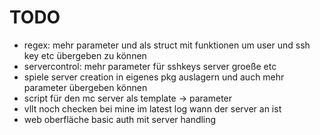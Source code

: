 # TODO
- regex: mehr parameter und als struct mit funktionen um user und ssh key etc übergeben zu können
- servercontrol: mehr parameter für sshkeys server groeße etc
- spiele server creation in eigenes pkg auslagern und auch mehr parameter übergeben können
- script für den mc server als template -> parameter
- vllt noch checken bei mine im latest log wann der server an ist
- web oberfläche basic auth mit server handling
